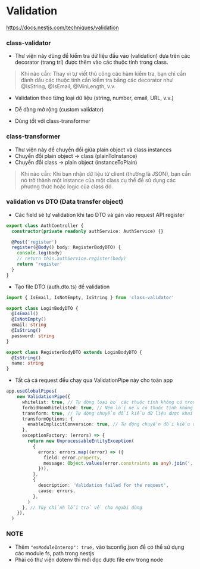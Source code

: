 # Validation
https://docs.nestjs.com/techniques/validation


### class-validator
- Thư viện này dùng để kiểm tra dữ liệu đầu vào (validation) dựa trên các decorator (trang trí) được thêm vào các thuộc tính trong class.
> Khi nào cần:
> Thay vì tự viết thủ công các hàm kiểm tra, bạn chỉ cần đánh dấu các thuộc tính cần kiểm tra bằng các decorator như @IsString, @IsEmail, @MinLength, v.v.

- Validation theo từng loại dữ liệu (string, number, email, URL, v.v.)
- Dễ dàng mở rộng (custom validator)

- Dùng tốt với class-transformer

### class-transformer

- Thư viện này để chuyển đổi giữa plain object và class instances
- Chuyển đổi plain object → class (plainToInstance)
- Chuyển đổi class → plain object (instanceToPlain)


> Khi nào cần:
> Khi bạn nhận dữ liệu từ client (thường là JSON), bạn cần nó trở thành một instance của một class cụ thể để sử dụng các phương thức hoặc logic của class đó.


### validation vs DTO (Data transfer object)

- Các field sẽ tự validation khi tạo DTO và gán vào request API register
```ts
export class AuthController {
  constructor(private readonly authService: AuthService) {}

  @Post('register')
  register(@Body() body: RegisterBodyDTO) {
    console.log(body)
    // return this.authService.register(body)
    return 'register'
  }
}

```

- Tạo file DTO (auth.dto.ts) để validation
```ts
import { IsEmail, IsNotEmpty, IsString } from 'class-validator'

export class LoginBodyDTO {
  @IsEmail()
  @IsNotEmpty()
  email: string
  @IsString()
  password: string
}

export class RegisterBodyDTO extends LoginBodyDTO {
  @IsString()
  name: string
}
```
- Tất cả cá request đều chạy qua ValidationPipe này cho toàn app
```ts file main.ts
app.useGlobalPipes(
    new ValidationPipe({
      whitelist: true, // Tự động loại bỏ các thuộc tính không có trong DTO
      forbidNonWhitelisted: true, // Ném lỗi nếu có thuộc tính không có trong DTO
      transform: true, // Tự động chuyển đổi kiểu dữ liệu được khai báo trong DTO
      transformOptions: {
        enableImplicitConversion: true, // Tự động chuyển đổi kiểu dữ liệu được khai báo trong DTO (123 => '123')
      },
      exceptionFactory: (errors) => {
        return new UnprocessableEntityException(
          {
            errors: errors.map((error) => ({
              field: error.property,
              message: Object.values(error.constraints as any).join(', '),
            })),
          },
          {
            description: 'Validation failed for the request',
            cause: errors,
          },
        )
      }, // Tùy chỉnh lỗi trả về cho người dùng
    }),
  )
```




### NOTE
- Thêm `"esModuleInterop": true,` vào tsconfig.json để có thể sử dụng các module fs, path trong nestjs
- Phải có thư viện dotenv thì mới đọc được file env trong node